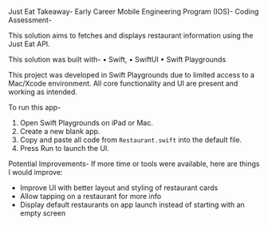 Just Eat Takeaway- Early Career Mobile Engineering Program (IOS)-
Coding Assessment-

This solution aims to fetches and displays restaurant information using the Just Eat API.

This solution was built with- 
•	Swift, 
•	SwiftUI
•	Swift Playgrounds

This project was developed in Swift Playgrounds due to limited access to a Mac/Xcode environment. All core functionality and UI are present and working as intended. 

To run this app- 
1. Open Swift Playgrounds on iPad or Mac.
2. Create a new blank app.
3. Copy and paste all code from `Restaurant.swift` into the default file.
4. Press Run to launch the UI.

Potential Improvements-
If more time or tools were available, here are things I would improve:
- Improve UI with better layout and styling of restaurant cards
- Allow tapping on a restaurant for more info
- Display default restaurants on app launch instead of starting with an empty screen
